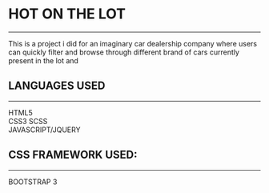 # HOT ON THE LOT  
***
This is a project i did for an imaginary car dealership company where users can quickly filter and browse through different brand of cars currently present in the lot and 


## LANGUAGES USED
***

HTML5  
CSS3
SCSS  
JAVASCRIPT/JQUERY  


## CSS FRAMEWORK USED:  
***
BOOTSTRAP 3  
  
